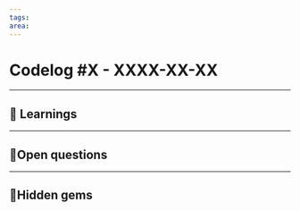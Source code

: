 ```yaml
---
tags:
area:
---
```


# Codelog #X - XXXX-XX-XX

-----

## 🌱 Learnings

-----

## 💭Open questions

-----


## 💎Hidden gems
